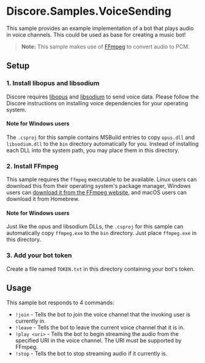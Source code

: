 # Discore.Samples.VoiceSending
This sample provides an example implementation of a bot that plays audio in voice channels. This could be used as base for creating a music bot!

> **Note:** This sample makes use of [FFmpeg](https://ffmpeg.org/) to convert audio to PCM.

## Setup

### 1. Install libopus and libsodium
Discore requires [libopus](https://opus-codec.org/) and [libsodium](https://doc.libsodium.org/) to send voice data. Please follow the Discore instructions on installing voice dependencies for your operating system.

#### Note for Windows users
The `.csproj` for this sample contains MSBuild entries to copy `opus.dll` and `libsodium.dll` to the `bin` directory automatically for you. Instead of installing each DLL into the system path, you may place them in this directory.

### 2. Install FFmpeg
This sample requires the `ffmpeg` executable to be available. Linux users can download this from their operating system's package manager, Windows users can [download it from the FFmpeg website](https://ffmpeg.org/download.html), and macOS users can download it from Homebrew.

#### Note for Windows users
Just like the opus and libsodium DLLs, the `.csproj` for this sample can automatically copy `ffmpeg.exe` to the `bin` directory. Just place `ffmpeg.exe` in this directory.

### 3. Add your bot token
Create a file named `TOKEN.txt` in this directory containing your bot's token.

## Usage
This sample bot responds to 4 commands:
- `!join` - Tells the bot to join the voice channel that the invoking user is currently in.
- `!leave` - Tells the bot to leave the current voice channel that it is in.
- `!play <uri>` - Tells the bot to begin streaming the audio from the specified URI in the voice channel. The URI must be supported by FFmpeg.
- `!stop` - Tells the bot to stop streaming audio if it currently is.
